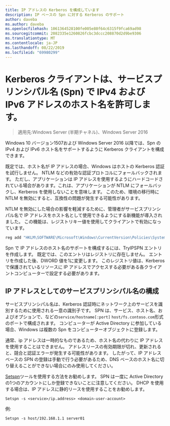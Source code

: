 ```yaml
---
title: IP アドレスの Kerberos を構成しています
description: IP ベースの Spn に対する Kerberos のサポート
author: daveba
ms.author: daveba
ms.openlocfilehash: 1061364528100fe005e80f64c6315f9fca69ad98
ms.sourcegitcommit: 2082335e1260826fcbc3dccc208870d2d9be9306
ms.translationtype: MT
ms.contentlocale: ja-JP
ms.lasthandoff: 08/22/2019
ms.locfileid: "69980299"
---
```

# <a name="kerberos-clients-allow-ipv4-and-ipv6-address-hostnames-in-service-principal-names-spns"></a>Kerberos クライアントは、サービスプリンシパル名 (Spn) で IPv4 および IPv6 アドレスのホスト名を許可します。

>適用先:Windows Server (半期チャネル)、Windows Server 2016

Windows 10 バージョン1507および Windows Server 2016 以降では、Spn の IPv4 および IPv6 ホスト名をサポートするように Kerberos クライアントを構成できます。

既定では、ホスト名が IP アドレスの場合、Windows はホストの Kerberos 認証を試行しません。 NTLM などの有効な認証プロトコルにフォールバックされます。 ただし、アプリケーションは IP アドレスを使用するようにハードコードされている場合があります。これは、アプリケーションが NTLM にフォールバックし、Kerberos を使用しないことを意味します。 このため、環境の移行時に NTLM を無効にすると、互換性の問題が発生する可能性があります。

NTLM を無効にした場合の影響を軽減するために、管理者がサービスプリンシパル名で IP アドレスをホスト名として使用できるようにする新機能が導入されました。 この機能は、レジストリキー値を使用してクライアントで有効になっています。

```cmd
reg add "HKLM\SOFTWARE\Microsoft\Windows\CurrentVersion\Policies\System\Kerberos\Parameters" /v TryIPSPN /t REG_DWORD /d 1 /f
```

Spn で IP アドレスのホスト名のサポートを構成するには、TryIPSPN エントリを作成します。 既定では、このエントリはレジストリに存在しません。 エントリを作成した後、DWORD 値を1に変更します。 このレジストリ値は、Kerberos で保護されているリソースに IP アドレスでアクセスする必要がある各クライアントコンピューターで設定する必要があります。

## <a name="configuring-a-service-principal-name-as-ip-address"></a>IP アドレスとしてのサービスプリンシパル名の構成

サービスプリンシパル名は、Kerberos 認証時にネットワーク上のサービスを識別するために使用される一意の識別子です。 SPN は、サービス、ホスト名、およびオプションで、などの`service/hostname[:port]` `host/fs.contoso.com`形式のポートで構成されます。 コンピューターが Active Directory に参加している場合、Windows は複数の Spn をコンピューターオブジェクトに登録します。

通常、ip アドレスは一時的なものであるため、ホスト名の代わりに IP アドレスを使用することはできません。 アドレスリースの有効期限が切れ、更新されると、競合と認証エラーが発生する可能性があります。 したがって、IP アドレスベースの SPN の登録は手動で行う必要があるため、DNS ベースのホスト名に切り替えることができない場合にのみ使用してください。

[Setspn](https://docs.microsoft.com/previous-versions/windows/it-pro/windows-server-2012-R2-and-2012/cc731241(v=ws.11))ツールを使用する方法をお勧めします。 SPN は一度に Active Directory の1つのアカウントにしか登録できないことに注意してください。 DHCP を使用する場合は、IP アドレスに静的リースを使用することをお勧めします。

```
Setspn -s <service>/ip.address> <domain-user-account>  
```

例:

```
Setspn -s host/192.168.1.1 server01
```
